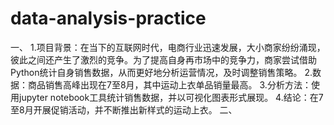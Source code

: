 # data-analysis-practice
一、
1.项目背景：在当下的互联网时代，电商行业迅速发展，大小商家纷纷涌现，彼此之间还产生了激烈的竞争。为了提高自身再市场中的竞争力，商家尝试借助Python统计自身销售数据，从而更好地分析运营情况，及时调整销售策略。
2.数据：商品销售高峰出现在7至8月，其中运动上衣单品销量最高。
3.分析方法：使用jupyter notebook工具统计销售数据，并以可视化图表形式展现。
4.结论：在7至8月开展促销活动，并不断推出新样式的运动上衣。
二、
